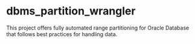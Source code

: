 # dbms_partition_wrangler
This project offers fully automated range partitioning for Oracle Database that follows best practices for handling data.

